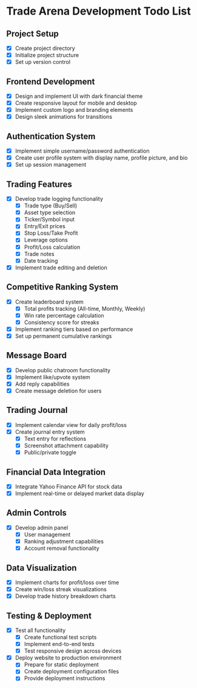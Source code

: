 # Trade Arena Development Todo List

## Project Setup
- [x] Create project directory
- [x] Initialize project structure
- [x] Set up version control

## Frontend Development
- [x] Design and implement UI with dark financial theme
- [x] Create responsive layout for mobile and desktop
- [x] Implement custom logo and branding elements
- [x] Design sleek animations for transitions

## Authentication System
- [x] Implement simple username/password authentication
- [x] Create user profile system with display name, profile picture, and bio
- [x] Set up session management

## Trading Features
- [x] Develop trade logging functionality
  - [x] Trade type (Buy/Sell)
  - [x] Asset type selection
  - [x] Ticker/Symbol input
  - [x] Entry/Exit prices
  - [x] Stop Loss/Take Profit
  - [x] Leverage options
  - [x] Profit/Loss calculation
  - [x] Trade notes
  - [x] Date tracking
- [x] Implement trade editing and deletion

## Competitive Ranking System
- [x] Create leaderboard system
  - [x] Total profits tracking (All-time, Monthly, Weekly)
  - [x] Win rate percentage calculation
  - [x] Consistency score for streaks
- [x] Implement ranking tiers based on performance
- [x] Set up permanent cumulative rankings

## Message Board
- [x] Develop public chatroom functionality
- [x] Implement like/upvote system
- [x] Add reply capabilities
- [x] Create message deletion for users

## Trading Journal
- [x] Implement calendar view for daily profit/loss
- [x] Create journal entry system
  - [x] Text entry for reflections
  - [x] Screenshot attachment capability
  - [x] Public/private toggle

## Financial Data Integration
- [x] Integrate Yahoo Finance API for stock data
- [x] Implement real-time or delayed market data display

## Admin Controls
- [x] Develop admin panel
  - [x] User management
  - [x] Ranking adjustment capabilities
  - [x] Account removal functionality

## Data Visualization
- [x] Implement charts for profit/loss over time
- [x] Create win/loss streak visualizations
- [x] Develop trade history breakdown charts

## Testing & Deployment
- [x] Test all functionality
  - [x] Create functional test scripts
  - [x] Implement end-to-end tests
  - [x] Test responsive design across devices
- [x] Deploy website to production environment
  - [x] Prepare for static deployment
  - [x] Create deployment configuration files
  - [x] Provide deployment instructions
